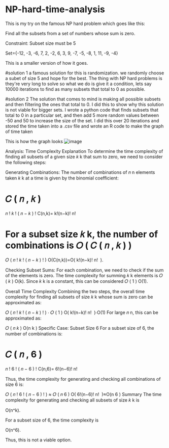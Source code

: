 # NP-hard-time-analysis

This is my try on the famous NP hard problem which goes like this:

Find all the subsets from a set of numbers whose sum is zero.

Constraint: Subset size must be 5

Set={-12, -3, -6, 7, 2, -2, 6, 3, 9, -7, -5, -8, 1, 11, -9, -4}

This is a smaller version of how it goes.

#solution 1
a famous solution for this is randomization. we randomly choose a subet of size 5 
and hope for the best.
The thing with NP hard problems is they're very long to solve so what we do is give it
a condition, lets say 10000 iterations to find as many subsets that total to 0 as possible.

#solution 2
The solution that comes to mind is making all possible subsets and then filtering the ones that 
total to 0. I did this to show why this solution is not viable for bigger sets.
I wrote a python code that finds subsets that total to 0 in a particular set, and then add 5
more random values between -50 and 50 to increase the size of the set. I did this over 20 iterations
and stored the time taken into a .csv file and wrote an R code to make the graph of time taken

This is how the graph looks
![image](https://github.com/ArmaanChahal/NP-hard-time-analysis/assets/121849483/4e3bc793-5ccb-459c-a004-eada150ab345)

Analysis:
Time Complexity Explanation
To determine the time complexity of finding all subsets of a given size 
𝑘
k that sum to zero, we need to consider the following steps:

Generating Combinations:
The number of combinations of 
𝑛
n elements taken 
𝑘
k at a time is given by the binomial coefficient:

𝐶
(
𝑛
,
𝑘
)
=
𝑛
!
𝑘
!
(
𝑛
−
𝑘
)
!
C(n,k)= 
k!(n−k)!
n!
​
 
For a subset size 
𝑘
k, the number of combinations is 
𝑂
(
𝐶
(
𝑛
,
𝑘
)
)
=
𝑂
(
𝑛
!
𝑘
!
(
𝑛
−
𝑘
)
!
)
O(C(n,k))=O( 
k!(n−k)!
n!
​
 ).

Checking Subset Sums:
For each combination, we need to check if the sum of the elements is zero. The time complexity for summing 
𝑘
k elements is 
𝑂
(
𝑘
)
O(k). Since 
𝑘
k is a constant, this can be considered 
𝑂
(
1
)
O(1).

Overall Time Complexity
Combining the two steps, the overall time complexity for finding all subsets of size 
𝑘
k whose sum is zero can be approximated as:

𝑂
(
𝑛
!
𝑘
!
(
𝑛
−
𝑘
)
!
)
⋅
𝑂
(
1
)
O( 
k!(n−k)!
n!
​
 )⋅O(1)
For large 
𝑛
n, this can be approximated as:

𝑂
(
𝑛
𝑘
)
O(n 
k
 )
Specific Case: Subset Size 6
For a subset size of 6, the number of combinations is:

𝐶
(
𝑛
,
6
)
=
𝑛
!
6
!
(
𝑛
−
6
)
!
C(n,6)= 
6!(n−6)!
n!
​
 
Thus, the time complexity for generating and checking all combinations of size 6 is:

𝑂
(
𝑛
!
6
!
(
𝑛
−
6
)
!
)
≈
𝑂
(
𝑛
6
)
O( 
6!(n−6)!
n!
​
 )≈O(n 
6
 )
Summary
The time complexity for generating and checking all subsets of size 
𝑘
k is 

O(n^k).

 
For a subset size of 6, the time complexity is 


O(n^6).

Thus, this is not a viable option.

